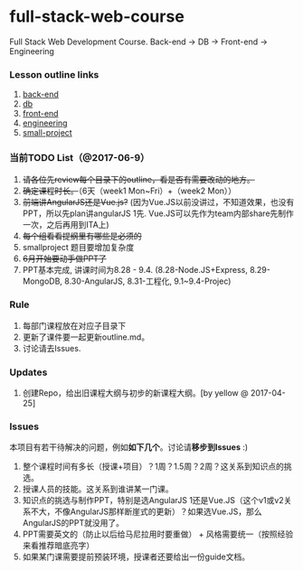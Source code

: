 # full-stack-web-course
Full Stack Web Development Course. Back-end -> DB -> Front-end -> Engineering

### Lesson outline links
 1. [back-end](https://github.com/yellowb/full-stack-web-course/blob/master/back-end/outline.md)
 2. [db](https://github.com/yellowb/full-stack-web-course/blob/master/db/outline.md)
 3. [front-end](https://github.com/yellowb/full-stack-web-course/blob/master/front-end/outline.md)
 4. [engineering](https://github.com/yellowb/full-stack-web-course/blob/master/engineering/outline.md)
 5. [small-project](https://github.com/yellowb/full-stack-web-course/blob/master/small-project/outline.md)
 
### 当前TODO List（@2017-06-9）

 1. ~~请各位先review每个目录下的outline，看是否有需要改动的地方。~~ 
 2. ~~确定课程时长。~~（6天（week1 Mon~Fri）+（week2 Mon））
 3. ~~前端讲AngularJS还是Vue.js?~~ (因为Vue.JS以前没讲过，不知道效果，也没有PPT，所以先plan讲angularJS 1先. Vue.JS可以先作为team内部share先制作一次，之后再用到ITA上)
 4. ~~每个组看看提纲里有哪些是必须的~~
 5. smallproject 题目要增加复杂度
 6. ~~6月开始要动手做PPT了~~
 7. PPT基本完成, 讲课时间为8.28 - 9.4. (8.28-Node.JS+Express, 8.29-MongoDB, 8.30-AngularJS, 8.31-工程化, 9.1~9.4-Projec)
 
### Rule
 1. 每部门课程放在对应子目录下
 2. 更新了课件要一起更新outline.md。
 3. 讨论请去Issues.

### Updates

 1. 创建Repo，给出旧课程大纲与初步的新课程大纲。[by yellow @ 2017-04-25]
 
### Issues
本项目有若干待解决的问题，例如**如下几个**。讨论请**移步到Issues** :)
 1. 整个课程时间有多长（授课+项目）？1周？1.5周？2周？这关系到知识点的挑选。
 2. 授课人员的技能。这关系到谁讲某一门课。
 3. 知识点的挑选与制作PPT，特别是选AngularJS 1还是Vue.JS（这个v1或v2关系不大，不像AngularJS那样断崖式的更新）？如果选Vue.JS，那么AngularJS的PPT就没用了。
 4. PPT需要英文的（防止以后给马尼拉用时要重做） + 风格需要统一（按照经验来看推荐暗底亮字）
 5. 如果某门课需要提前预装环境，授课者还要给出一份guide文档。
